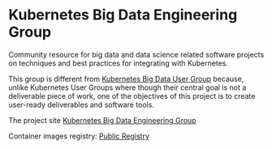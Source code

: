# Kubernetes Big Data Engineering Group

Community resource for big data and data science related software projects on techniques and best practices for integrating with Kubernetes. 

This group is different from [Kubernetes Big Data User Group](https://github.com/kubernetes/community/tree/master/ug-big-data) because, unlike Kubernetes User Groups where though their central goal is not a deliverable piece of work, one of the objectives of this project is to create user-ready deliverables and software tools.

The project site [Kubernetes Big Data Engineering Group](https://kubernetesbigdataeg.github.io)

Container images registry: [Public Registry](https://hub.docker.com/u/kubernetesbigdataeg)
